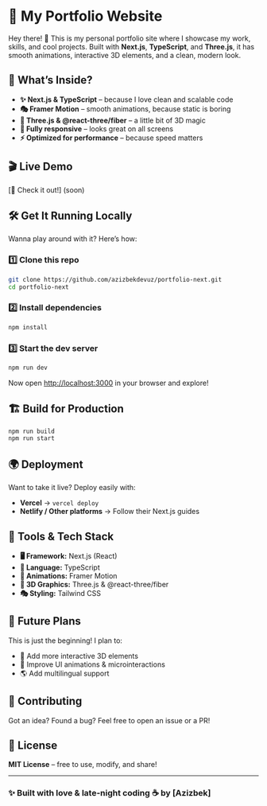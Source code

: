 # 🌟 My Portfolio Website

Hey there! 👋 This is my personal portfolio site where I showcase my work, skills, and cool projects. Built with **Next.js**, **TypeScript**, and **Three.js**, it has smooth animations, interactive 3D elements, and a clean, modern look.

## 🚀 What’s Inside?

- **✨ Next.js & TypeScript** – because I love clean and scalable code
- **🎭 Framer Motion** – smooth animations, because static is boring
- **🌌 Three.js & @react-three/fiber** – a little bit of 3D magic
- **📱 Fully responsive** – looks great on all screens
- **⚡ Optimized for performance** – because speed matters

## 🎬 Live Demo

[🔗 Check it out!] (soon)

## 🛠️ Get It Running Locally

Wanna play around with it? Here’s how:

### 1️⃣ Clone this repo

```sh
git clone https://github.com/azizbekdevuz/portfolio-next.git
cd portfolio-next
```

### 2️⃣ Install dependencies

```sh
npm install
```

### 3️⃣ Start the dev server

```sh
npm run dev
```

Now open [http://localhost:3000](http://localhost:3000) in your browser and explore!

## 🏗️ Build for Production

```sh
npm run build
npm run start
```

## 🌍 Deployment

Want to take it live? Deploy easily with:

- **Vercel** → `vercel deploy`
- **Netlify / Other platforms** → Follow their Next.js guides

## 🧰 Tools & Tech Stack

- **🖥️ Framework:** Next.js (React)
- **📝 Language:** TypeScript
- **🎨 Animations:** Framer Motion
- **🌌 3D Graphics:** Three.js & @react-three/fiber
- **🎭 Styling:** Tailwind CSS

## 🔮 Future Plans

This is just the beginning! I plan to:

- 🚀 Add more interactive 3D elements
- 🎨 Improve UI animations & microinteractions
- 🌎 Add multilingual support

## 🫶 Contributing

Got an idea? Found a bug? Feel free to open an issue or a PR!

## 📜 License

**MIT License** – free to use, modify, and share!

---

### ✨ Built with love & late-night coding ☕ by [Azizbek]
